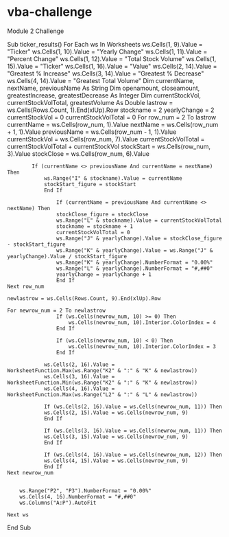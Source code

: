 # vba-challenge
Module 2 Challenge

Sub ticker_results()
    For Each ws In Worksheets
        ws.Cells(1, 9).Value = "Ticker"
        ws.Cells(1, 10).Value = "Yearly Change"
        ws.Cells(1, 11).Value = "Percent Change"
        ws.Cells(1, 12).Value = "Total Stock Volume"
        ws.Cells(1, 15).Value = "Ticker"
        ws.Cells(1, 16).Value = "Value"
        ws.Cells(2, 14).Value = "Greatest % Increase"
        ws.Cells(3, 14).Value = "Greatest % Decrease"
        ws.Cells(4, 14).Value = "Greatest Total Volume"
     Dim currentName, nextName, previousName As String
     Dim openamount, closeamount, greatestIncrease, greatestDecrease As Integer
     Dim currentStockVol, currentStockVolTotal, greatestVolume As Double
     lastrow = ws.Cells(Rows.Count, 1).End(xlUp).Row
     stockname = 2
     yearlyChange = 2
     currentStockVol = 0
     currentStockVolTotal = 0
    For row_num = 2 To lastrow
        currentName = ws.Cells(row_num, 1).Value
        nextName = ws.Cells(row_num + 1, 1).Value
        previousName = ws.Cells(row_num - 1, 1).Value
        currentStockVol = ws.Cells(row_num, 7).Value
        currentStockVolTotal = currentStockVolTotal + currentStockVol
        stockStart = ws.Cells(row_num, 3).Value
        stockClose = ws.Cells(row_num, 6).Value
            
            If (currentName <> previousName And currentName = nextName) Then
                ws.Range("I" & stockname).Value = currentName
                stockStart_figure = stockStart
                End If
            
                    If (currentName = previousName And currentName <> nextName) Then
                    stockClose_figure = stockClose
                    ws.Range("L" & stockname).Value = currentStockVolTotal
                    stockname = stockname + 1
                    currentStockVolTotal = 0
                    ws.Range("J" & yearlyChange).Value = stockClose_figure - stockStart_figure
                    ws.Range("K" & yearlyChange).Value = ws.Range("J" & yearlyChange).Value / stockStart_figure
                    ws.Range("K" & yearlyChange).NumberFormat = "0.00%"
                    ws.Range("L" & yearlyChange).NumberFormat = "#,##0"
                    yearlyChange = yearlyChange + 1
                    End If
    Next row_num
    
    newlastrow = ws.Cells(Rows.Count, 9).End(xlUp).Row
    
    For newrow_num = 2 To newlastrow
                    If (ws.Cells(newrow_num, 10) >= 0) Then
                        ws.Cells(newrow_num, 10).Interior.ColorIndex = 4
                    End If
                    
                    If (ws.Cells(newrow_num, 10) < 0) Then
                        ws.Cells(newrow_num, 10).Interior.ColorIndex = 3
                    End If
                    
                ws.Cells(2, 16).Value = WorksheetFunction.Max(ws.Range("K2" & ":" & "K" & newlastrow))
                ws.Cells(3, 16).Value = WorksheetFunction.Min(ws.Range("K2" & ":" & "K" & newlastrow))
                ws.Cells(4, 16).Value = WorksheetFunction.Max(ws.Range("L2" & ":" & "L" & newlastrow))
                    
                If (ws.Cells(2, 16).Value = ws.Cells(newrow_num, 11)) Then
                ws.Cells(2, 15).Value = ws.Cells(newrow_num, 9)
                End If
                
                If (ws.Cells(3, 16).Value = ws.Cells(newrow_num, 11)) Then
                ws.Cells(3, 15).Value = ws.Cells(newrow_num, 9)
                End If
                
                If (ws.Cells(4, 16).Value = ws.Cells(newrow_num, 12)) Then
                ws.Cells(4, 15).Value = ws.Cells(newrow_num, 9)
                End If
    Next newrow_num
        
        
        ws.Range("P2", "P3").NumberFormat = "0.00%"
        ws.Cells(4, 16).NumberFormat = "#,##0"
        ws.Columns("A:P").AutoFit
        
    Next ws
End Sub
